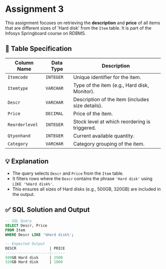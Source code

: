 # Assignment 3

This assignment focuses on retrieving the **description** and **price** of all items that are different sizes of 'Hard disk' from the `Item` table. It is part of the Infosys Springboard course on RDBMS.

## 📝 Table Specification

| Column Name    | Data Type     | Description                                              |
|----------------|---------------|----------------------------------------------------------|
| `Itemcode`     | `INTEGER`     | Unique identifier for the item.                          |
| `Itemtype`     | `VARCHAR`     | Type of the item (e.g., Hard disk, Monitor).              |
| `Descr`        | `VARCHAR`     | Description of the item (includes size details).         |
| `Price`        | `DECIMAL`     | Price of the item.                                        |
| `Reorderlevel` | `INTEGER`     | Stock level at which reordering is triggered.             |
| `Qtyonhand`    | `INTEGER`     | Current available quantity.                               |
| `Category`     | `VARCHAR`     | Category grouping of the item.                            |

## 💡 Explanation
- The query selects `Descr` and `Price` from the `Item` table.
- It filters rows where the `Descr` contains the phrase `'Hard disk'` using `LIKE '%Hard disk%'`.
- This ensures all sizes of Hard disks (e.g., 500GB, 320GB) are included in the output.

## ✅ SQL Solution and Output
```sql
-- SQL Query
SELECT Descr, Price
FROM Item
WHERE Descr LIKE '%Hard disk%';

-- Expected Output
DESCR               | PRICE
--------------------|------
500GB Hard disk     | 2500
320GB Hard disk     | 1800
